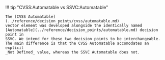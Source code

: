 !!! tip "CVSS:Automatable vs SSVC:Automatable"

    The [CVSS Automatable](../reference/decision_points/cvss/automatable.md) 
    vector element was developed alongside the identically named
    [Automatable](../reference/decision_points/automatable.md) decision point in
    SSVC. We intend for these two decision points to be interchangeable.
    The main difference is that the CVSS Automatable accomodates an explicit
    _Not Defined_ value, whereas the SSVC Automatable does not.
